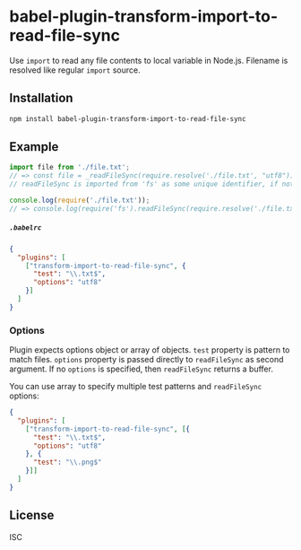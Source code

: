 # babel-plugin-transform-import-to-read-file-sync

Use `import` to read any file contents to local variable in Node.js. Filename is resolved like regular `import` source.

## Installation

```sh
npm install babel-plugin-transform-import-to-read-file-sync
```

## Example

```js
import file from './file.txt';
// => const file = _readFileSync(require.resolve('./file.txt', "utf8"));
// readFileSync is imported from 'fs' as some unique identifier, if not already available.

console.log(require('./file.txt'));
// => console.log(require('fs').readFileSync(require.resolve('./file.txt', "utf8")));
```

##### `.babelrc`
```json
{
  "plugins": [
    ["transform-import-to-read-file-sync", {
      "test": "\\.txt$",
      "options": "utf8"
    }]
  ]
}
```

### Options
Plugin expects options object or array of objects. `test` property is pattern to match files. `options` property is passed directly to `readFileSync` as second argument. If no `options` is specified, then `readFileSync` returns a buffer.

You can use array to specify multiple test patterns and `readFileSync` options:

```json
{
  "plugins": [
    ["transform-import-to-read-file-sync", [{
      "test": "\\.txt$",
      "options": "utf8"
    }, {
      "test": "\\.png$"
    }]]
  ]
}
```

## License

ISC
